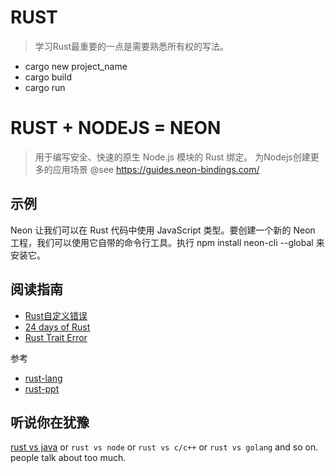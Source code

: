 # RUST
> 学习Rust最重要的一点是需要熟悉所有权的写法。
- cargo new project_name
- cargo build
- cargo run

# RUST + NODEJS = NEON

> 用于编写安全、快速的原生 Node.js 模块的 Rust 绑定。
为Nodejs创建更多的应用场景
@see https://guides.neon-bindings.com/
## 示例
Neon 让我们可以在 Rust 代码中使用 JavaScript 类型。要创建一个新的 Neon 工程，我们可以使用它自带的命令行工具。执行 npm install neon-cli --global 来安装它。

## 阅读指南

- [Rust自定义错误](https://boats.gitlab.io/blog/post/2017-11-16-announcing-failure/)
- [24 days of Rust](http://siciarz.net/)
- [Rust Trait Error](https://doc.rust-lang.org/std/error/trait.Error.html)

参考
- [rust-lang](https://blog.rust-lang.org/2015/05/11/traits.html)
- [rust-ppt](http://miami-acm.github.io/rust-tutorial/#/the-rust-programming-language)

## 听说你在犹豫
[rust vs java](https://www.oschina.net/translate/comparing-rust-and-java) or `rust vs node` or `rust vs c/c++` or `rust vs golang` and so on.
people talk about too much.